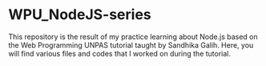 # WPU_NodeJS-series
 This repository is the result of my practice learning about Node.js based on the Web Programming UNPAS tutorial taught by Sandhika Galih. Here, you will find various files and codes that I worked on during the tutorial. 
